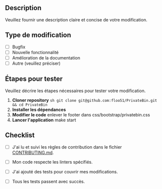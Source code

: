 ## Description

Veuillez fournir une description claire et concise de votre modification.

## Type de modification

- [ ] Bugfix
- [ ] Nouvelle fonctionnalité
- [ ] Amélioration de la documentation
- [ ] Autre (veuillez préciser)

## Étapes pour tester

Veuillez décrire les étapes nécessaires pour tester votre modification.

1. **Cloner repository** ```sh git clone git@github.com:floo51/PrivateBin.git && cd PrivateBin ```
2. **Installer les dépendances** 
3. **Modifier le code** enlever le footer dans css/bootstrap/privatebin.css
4. **Lancer l'application** make start

## Checklist

- [ ] J'ai lu et suivi les règles de contribution dans le fichier [CONTRIBUTING.md](CONTRIBUTING.md).
- [ ] Mon code respecte les linters spécifiés.
- [ ] J'ai ajouté des tests pour couvrir mes modifications.
- [ ] Tous les tests passent avec succès.

